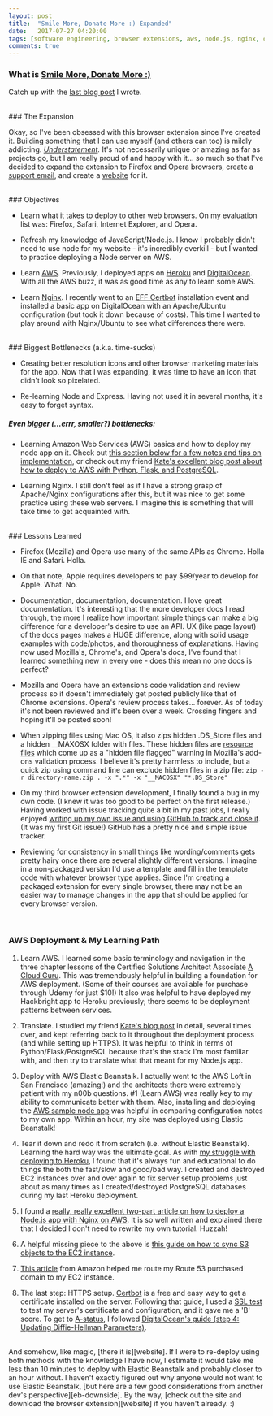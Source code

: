 ```yaml
---
layout: post
title:  "Smile More, Donate More :) Expanded"
date:   2017-07-27 04:20:00
tags: [software engineering, browser extensions, aws, node.js, nginx, certbot, https]
comments: true
---
```



### What is [Smile More, Donate More :)][website]

Catch up with the [last blog post][last blog] I wrote.


<br>
### The Expansion

Okay, so I've been obsessed with this browser extension since I've created it. Building something that I can use myself (and others can too) is mildly addicting. *[Understatement][adem].* It's not necessarily unique or amazing as far as projects go, but I am really proud of and happy with it... so much so that I've decided to expand the extension to Firefox and Opera browsers, create a [support email][support], and create a [website][website] for it.


<br>
### Objectives

- Learn what it takes to deploy to other web browsers. On my evaluation list was: Firefox, Safari, Internet Explorer, and Opera.

- Refresh my knowledge of JavaScript/Node.js. I know I probably didn't need to use node for my website - it's incredibly overkill - but I wanted to practice deploying a Node server on AWS.

- Learn [AWS][aws]. Previously, I deployed apps on [Heroku][heroku] and [DigitalOcean][digital-ocean]. With all the AWS buzz, it was as good time as any to learn some AWS.

- Learn [Nginx][nginx]. I recently went to an [EFF Certbot][eff] installation event and installed a basic app on DigitalOcean with an Apache/Ubuntu configuration (but took it down because of costs). This time I wanted to play around with Nginx/Ubuntu to see what differences there were.


<br>
### Biggest Bottlenecks (a.k.a. time-sucks)

- Creating better resolution icons and other browser marketing materials for the app. Now that I was expanding, it was time to have an icon that didn't look so pixelated.

- Re-learning Node and Express. Having not used it in several months, it's easy to forget syntax.

##### Even bigger (...errr, smaller?) bottlenecks:

- Learning Amazon Web Services (AWS) basics and how to deploy my node app on it. Check out [this section below for a few notes and tips on implementation][deployment], or check out my friend [Kate's excellent blog post about how to deploy to AWS with Python, Flask, and PostgreSQL][kate].

- Learning Nginx. I still don't feel as if I have a strong grasp of Apache/Nginx configurations after this, but it was nice to get some practice using these web servers. I imagine this is something that will take time to get acquainted with.


<br>
### Lessons Learned

- Firefox (Mozilla) and Opera use many of the same APIs as Chrome. Holla IE and Safari. Holla.

- On that note, Apple requires developers to pay $99/year to develop for Apple. What. No.

- Documentation, documentation, documentation. I love great documentation. It's interesting that the more developer docs I read through, the more I realize how important simple things can make a big difference for a developer's desire to use an API. UX (like page layout) of the docs pages makes a HUGE difference, along with solid usage examples with code/photos, and thoroughness of explanations. Having now used Mozilla's, Chrome's, and Opera's docs, I've found that I learned something new in every one - does this mean no one docs is perfect?

- Mozilla and Opera have an extensions code validation and review process so it doesn't immediately get posted publicly like that of Chrome extensions. Opera's review process takes... forever. As of today it's not been reviewed and it's been over a week. Crossing fingers and hoping it'll be posted soon!

- When zipping files using Mac OS, it also zips hidden .DS_Store files and a hidden __MAXOSX folder with files. These hidden files are [resource files][resource files] which come up as a "hidden file flagged" warning in Mozilla's add-ons validation process. I believe it's pretty harmless to include, but a quick zip using command line can exclude hidden files in a zip file: `zip -r directory-name.zip . -x ".*" -x "__MACOSX" "*.DS_Store"`

- On my third browser extension development, I finally found a bug in my own code. (I knew it was too good to be perfect on the first release.) Having worked with issue tracking quite a bit in my past jobs, I really enjoyed [writing up my own issue and using GitHub to track and close it][issue]. (It was my first Git issue!) GitHub has a pretty nice and simple issue tracker.

- Reviewing for consistency in small things like wording/comments gets pretty hairy once there are several slightly different versions. I imagine in a non-packaged version I'd use a template and fill in the template code with whatever browser type applies. Since I'm creating a packaged extension for every single browser, there may not be an easier way to manage changes in the app that should be applied for every browser version.


<br><a name="deployment"></a>
### AWS Deployment & My Learning Path

1. Learn AWS. I learned some basic terminology and navigation in the three chapter lessons of the Certified Solutions Architect Associate [A Cloud Guru][acloudguru]. This was tremendously helpful in building a foundation for AWS deployment. (Some of their courses are available for purchase through Udemy for just $10!) It also was helpful to have deployed my Hackbright app to Heroku previously; there seems to be deployment patterns between services.

2. Translate. I studied my friend [Kate's blog post][kate] in detail, several times over, and kept referring back to it throughout the deployment process (and while setting up HTTPS). It was helpful to think in terms of Python/Flask/PostgreSQL because that's the stack I'm most familiar with, and then try to translate what that meant for my Node.js app.

3. Deploy with AWS Elastic Beanstalk. I actually went to the AWS Loft in San Francisco (amazing!) and the architects there were extremely patient with my n00b questions. #1 (Learn AWS) was really key to my ability to communicate better with them. Also, installing and deploying the [AWS sample node app][sample-app] was helpful in comparing configuration notes to my own app. Within an hour, my site was deployed using Elastic Beanstalk!

4. Tear it down and redo it from scratch (i.e. without Elastic Beanstalk). Learning the hard way was the ultimate goal. As with [my struggle with deploying to Heroku][heroku-post], I found that it's always fun and educational to do things the both the fast/slow and good/bad way. I created and destroyed EC2 instances over and over again to fix server setup problems just about as many times as I created/destroyed PostgreSQL databases during my last Heroku deployment.

5. I found a [really, really excellent two-part article on how to deploy a Node.js app with Nginx on AWS][deploy-aws]. It is so well written and explained there that I decided I don't need to rewrite my own tutorial. Huzzah!

6. A helpful missing piece to the above is [this guide on how to sync S3 objects to the EC2 instance][s3-sync].

7. [This article][route-ec2] from Amazon helped me route my Route 53 purchased domain to my EC2 instance.

8. The last step: HTTPS setup. [Certbot][eff] is a free and easy way to get a certificate installed on the server. Following that guide, I used a [SSL test][ssl-test] to test my server's certificate and configuration, and it gave me a 'B' score. To get to [A-status][a-status], I followed [DigitalOcean's guide (step 4: Updating Diffie-Hellman Parameters)][do-https].

<br>
And somehow, like magic, [there it is][website]. If I were to re-deploy using both methods with the knowledge I have now, I estimate it would take me less than 10 minutes to deploy with Elastic Beanstalk and probably closer to an hour without. I haven't exactly figured out why anyone would not want to use Elastic Beanstalk, [but here are a few good considerations from another dev's perspective][eb-downside]. By the way, [check out the site and download the browser extension][website] if you haven't already. :)

[deployment]: #deployment
[aws]: https://aws.amazon.com
[eff]: https://certbot.eff.org
[heroku]: https://www.heroku.com/
[digital-ocean]: https://www.digitalocean.com/
[support]: mailto:smilemoredonatemore@gmail.com
[website]: https://smilemoredonatemore.com
[adem]: http://kingkiller.wikia.com/wiki/Adem_sign_language
[last blog]: https://jttyeung.github.io/2017/07/02/smile-more-donate-more.html
[resource files]: https://en.wikipedia.org/wiki/Resource_fork
[issue]: https://github.com/jttyeung/smile-more-donate-more/issues/1
[kate]: https://kathryn-rowe-portfolio.herokuapp.com/aws_demo
[acloudguru]: https://acloud.guru/
[nginx]: https://www.nginx.com/resources/wiki/
[heroku-post]: https://jttyeung.github.io/2017/06/30/deploying-to-heroku-and-the-database-migration-nightmare.html
[route-ec2]: https://docs.aws.amazon.com/Route53/latest/DeveloperGuide/routing-to-ec2-instance.html
[deploy-aws]: https://hackernoon.com/tutorial-creating-and-managing-a-node-js-server-on-aws-part-1-d67367ac5171
[sample-app]: https://docs.aws.amazon.com/elasticbeanstalk/latest/dg/nodejs-dynamodb-tutorial.html#nodejs-dynamodb-tutorial-deploy
[do-https]: https://www.digitalocean.com/community/tutorials/how-to-secure-nginx-with-let-s-encrypt-on-ubuntu-14-04
[ssl-test]: https://www.ssllabs.com/ssltest/
[a-status]: https://www.ssllabs.com/ssltest/analyze.html?d=smilemoredonatemore.com
[s3-sync]: https://docs.aws.amazon.com/AWSEC2/latest/UserGuide/AmazonS3.html
[eb-downside]: https://medium.com/dev-talk/elastic-beanstalk-advantages-and-drawbacks-be814615af01

